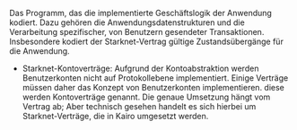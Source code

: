 Das Programm, das die implementierte Geschäftslogik der Anwendung kodiert. Dazu gehören die Anwendungsdatenstrukturen und die Verarbeitung spezifischer, von Benutzern gesendeter Transaktionen. Insbesondere kodiert der Starknet-Vertrag gültige Zustandsübergänge für die Anwendung.

* Starknet-Kontoverträge: Aufgrund der Kontoabstraktion werden Benutzerkonten nicht auf Protokollebene implementiert. Einige Verträge müssen daher das Konzept von Benutzerkonten implementieren. diese werden Kontoverträge genannt. Die genaue Umsetzung hängt vom Vertrag ab; Aber technisch gesehen handelt es sich hierbei um Starknet-Verträge, die in Kairo umgesetzt werden.